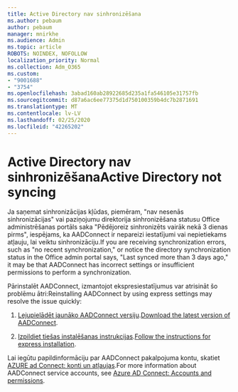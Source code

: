 ```yaml
---
title: Active Directory nav sinhronizēšana
ms.author: pebaum
author: pebaum
manager: mnirkhe
ms.audience: Admin
ms.topic: article
ROBOTS: NOINDEX, NOFOLLOW
localization_priority: Normal
ms.collection: Adm_O365
ms.custom:
- "9001688"
- "3754"
ms.openlocfilehash: 3abad160ab28922685d235a1fa546105e31757fb
ms.sourcegitcommit: d87a6ac6ee77375d1d750100359b4dc7b2871691
ms.translationtype: MT
ms.contentlocale: lv-LV
ms.lasthandoff: 02/25/2020
ms.locfileid: "42265202"
---
```

# <a name="active-directory-not-syncing"></a><span data-ttu-id="e0b5c-102">Active Directory nav sinhronizēšana</span><span class="sxs-lookup"><span data-stu-id="e0b5c-102">Active Directory not syncing</span></span>

<span data-ttu-id="e0b5c-103">Ja saņemat sinhronizācijas kļūdas, piemēram, "nav nesenās sinhronizācijas" vai paziņojumu direktorija sinhronizēšana statusu Office administrēšanas portāls saka "Pēdējoreiz sinhronizēts vairāk nekā 3 dienas pirms", iespējams, ka AADConnect ir nepareizi iestatījumi vai nepietiekams atļauju, lai veiktu sinhronizāciju.</span><span class="sxs-lookup"><span data-stu-id="e0b5c-103">If you are receiving synchronization errors, such as "no recent synchronization," or notice the directory synchronization status in the Office admin portal says, "Last synced more than 3 days ago," it may be that AADConnect has incorrect settings or insufficient permissions to perform a synchronization.</span></span>  

<span data-ttu-id="e0b5c-104">Pārinstalēt AADConnect, izmantojot ekspresiestatījumus var atrisināt šo problēmu ātri:</span><span class="sxs-lookup"><span data-stu-id="e0b5c-104">Reinstalling AADConnect by using express settings may resolve the issue quickly:</span></span>

1. <span data-ttu-id="e0b5c-105">[Lejupielādēt jaunāko AADConnect versiju](https://go.microsoft.com/fwlink/?LinkId=615771).</span><span class="sxs-lookup"><span data-stu-id="e0b5c-105">[Download the latest version of AADConnect](https://go.microsoft.com/fwlink/?LinkId=615771).</span></span>

2. <span data-ttu-id="e0b5c-106">[Izpildiet tiešas instalēšanas instrukcijas](https://docs.microsoft.com/azure/active-directory/hybrid/how-to-connect-install-express).</span><span class="sxs-lookup"><span data-stu-id="e0b5c-106">[Follow the instructions for express installation](https://docs.microsoft.com/azure/active-directory/hybrid/how-to-connect-install-express).</span></span>

<span data-ttu-id="e0b5c-107">Lai iegūtu papildinformāciju par AADConnect pakalpojuma kontu, skatiet [AZURE ad Connect: konti un atļaujas](https://docs.microsoft.com/azure/active-directory/hybrid/reference-connect-accounts-permissions).</span><span class="sxs-lookup"><span data-stu-id="e0b5c-107">For more information about AADConnect service accounts, see [Azure AD Connect: Accounts and permissions](https://docs.microsoft.com/azure/active-directory/hybrid/reference-connect-accounts-permissions).</span></span>
